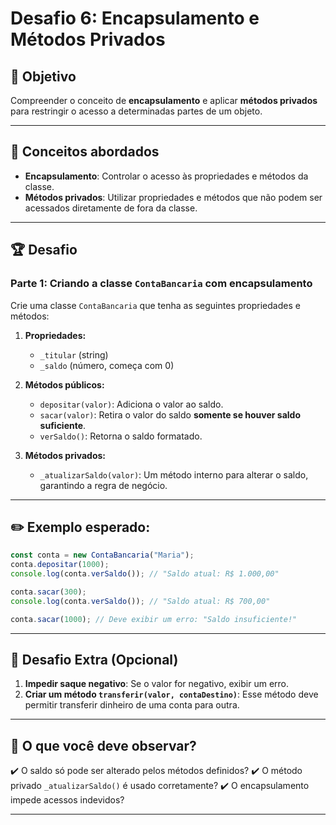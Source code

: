 # Desafio 6: Encapsulamento e Métodos Privados

## 📌 Objetivo
Compreender o conceito de **encapsulamento** e aplicar **métodos privados** para restringir o acesso a determinadas partes de um objeto.

---

## 🔹 Conceitos abordados
- **Encapsulamento**: Controlar o acesso às propriedades e métodos da classe.
- **Métodos privados**: Utilizar propriedades e métodos que não podem ser acessados diretamente de fora da classe.

---

## 🏆 Desafio

### **Parte 1: Criando a classe `ContaBancaria` com encapsulamento**

Crie uma classe `ContaBancaria` que tenha as seguintes propriedades e métodos:

1. **Propriedades:**
   - `_titular` (string)
   - `_saldo` (número, começa com 0)

2. **Métodos públicos:**
   - `depositar(valor)`: Adiciona o valor ao saldo.
   - `sacar(valor)`: Retira o valor do saldo **somente se houver saldo suficiente**.
   - `verSaldo()`: Retorna o saldo formatado.

3. **Métodos privados:**
   - `_atualizarSaldo(valor)`: Um método interno para alterar o saldo, garantindo a regra de negócio.

---

## ✏️ Exemplo esperado:

```javascript
const conta = new ContaBancaria("Maria");
conta.depositar(1000);
console.log(conta.verSaldo()); // "Saldo atual: R$ 1.000,00"

conta.sacar(300);
console.log(conta.verSaldo()); // "Saldo atual: R$ 700,00"

conta.sacar(1000); // Deve exibir um erro: "Saldo insuficiente!"
```

---

## 🚀 Desafio Extra (Opcional)
1. **Impedir saque negativo**: Se o valor for negativo, exibir um erro.
2. **Criar um método `transferir(valor, contaDestino)`**: Esse método deve permitir transferir dinheiro de uma conta para outra.

---

## 🔎 O que você deve observar?
✔️ O saldo só pode ser alterado pelos métodos definidos?
✔️ O método privado `_atualizarSaldo()` é usado corretamente?
✔️ O encapsulamento impede acessos indevidos?

---


